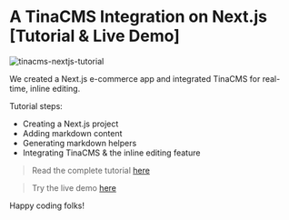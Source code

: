 # A TinaCMS Integration on Next.js [Tutorial & Live Demo]

![tinacms-nextjs-tutorial](https://snipcart.com/media/204930/tinacms-nextjs-tutorial.png)

We created a Next.js e-commerce app and integrated TinaCMS for real-time, inline editing.

Tutorial steps: 

- Creating a Next.js project
- Adding markdown content
- Generating markdown helpers
- Integrating TinaCMS & the inline editing feature

> Read the complete tutorial [here](https://snipcart.com/blog/tinacms-nextjs-cms)

> Try the live demo [here](https://tinacms-demo.vercel.app/)

Happy coding folks!
